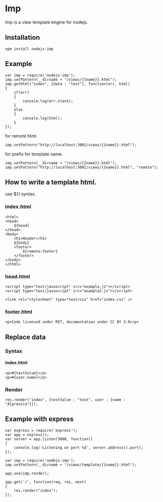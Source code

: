 # Imp

Imp is a view template engine for nodejs.

## Installation
```
npm install nodejs-imp
```

## Example
```
var imp = require('nodejs-imp');
imp.setPattern(__dirname + "/views/{{name}}.html");
imp.getHtml("index", {data : "test"}, function(err, html)
{
	if(err)
	{
		console.log(err.stack);
	}
	else
	{
		console.log(html);
	}
});
```

for remote html.
```
imp.setPattern("http://localhost:3001/views/{{name}}.html");
```

for prefix for template name.
```
imp.setPattern(__dirname + "/views/{{name}}.html");
imp.setPattern("http://localhost:3001/views/{{name}}.html", "remote");
```

## How to write a template html.

use ${} syntax.

### index.html
```
<html>
<head>
	${head}
</head>
<body>
	<h1>Header</h1>
	${body}
	<footer>
		${remote:footer}
	</footer>
</body>
</html>
```

### head.html
```
<script type="text/javascript" src="example.js"></script>
<script type="text/javascript" src="example2.js"></script>
	
<link rel="stylesheet" type="text/css" href="index.css" />
```

### footer.html
```
<p>Code licensed under MIT, documentation under CC BY 3.0</p>
```

## Replace data

### Syntax

#### index.html
```
<p>#{testValue}</p>
<p>#{user.name}</p>
```
### Render
```
res.render("index", {testValue : "test", user : {name : "Alprensia"}});
```

## Example with express
```
var express = require('express');
var app = express();
var server = app.listen(3000, function()
{
	console.log('Listening on port %d', server.address().port);
});

var imp = require('nodejs-imp');
imp.setPattern(__dirname + "/views/template/{{name}}.html");

app.use(imp.render);

app.get('/', function(req, res, next)
{
	res.render("index");
});
```